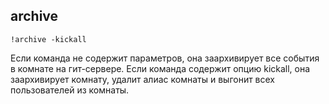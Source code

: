 ## archive

`!archive -kickall`

Если команда не содержит параметров, она заархивирует все события в комнате на гит-сервере.
Если команда содержит опцию kickall, она заархивирует комнату, удалит алиас комнаты и выгонит всех пользователей из комнаты.
